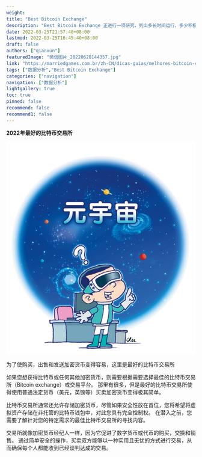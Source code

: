 ```yaml
---
weight: 
title: "Best Bitcoin Exchange"
description: "Best Bitcoin Exchange 正进行一项研究，列出多长时间运行、多少积极评论、展示可用的货币对、如何购买加密货币的提示等，全球各地的各个交易平台列表，让你在几秒钟内即可查看最..."
date: 2022-03-25T21:57:40+08:00
lastmod: 2022-03-25T16:45:40+08:00
draft: false
authors: ["qianxun"]
featuredImage: "微信图片_20220628144357.jpg"
link: "https://marriedgames.com.br/zh-CN/dicas-guias/melhores-bitcoin-exchanges/"
tags: ["数据分析","Best Bitcoin Exchange"]
categories: ["navigation"]
navigation: ["数据分析"]
lightgallery: true
toc: true
pinned: false
recommend: false
recommend1: false
---
```

 **2022年最好的比特币交易所**

![](微信图片_20220628144357.jpg)

为了使购买，出售和发送加密货币变得容易，这里是最好的比特币交易所

如果您想获得比特币或任何其他加密货币，则需要根据需要选择最佳的比特币交易所（Bitcoin exchange）或交易平台。 那里有很多，但是最好的比特币交易所使得使用普通法定货币（美元，英镑等）买卖加密货币变得极其简单。

比特币交易所通常还允许存储加密货币，尽管如果安全性放在首位，您将希望将虚拟资产存储在非托管的比特币钱包中，对此您具有完全控制权。 在潜入之前，您需要了解针对您的特定需求的最佳比特币交易所的寻找内容。

交易所就像加密货币经纪人一样，因为它促进了数字货币或代币的购买，交换和销售。 通过简单安全的操作，买卖双方能够以一种实用且无忧的方式进行交易，从而确保每个人都能收到已经谈判达成的交易。